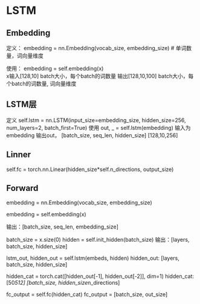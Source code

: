 # LSTM
## Embedding
定义： 
embedding = nn.Embedding(vocab_size, embedding_size) # 单词数量，词向量维度

使用：
embedding = self.embedding(x)  
x输入[128,10] batch大小，每个batch的词数量
输出[128,10,100] batch大小，每个batch的词数量, 词向量维度


## LSTM层
定义
self.lstm = nn.LSTM(input_size=embedding_size,
                            hidden_size=256,
                            num_layers=2,
                            batch_first=True)
使用
out, _ = self.lstm(embedding)
输入为embedding
输出out， [batch_size, seq_len, hidden_size]   [128,10,256]


## Linner

self.fc = torch.nn.Linear(hidden_size*self.n_directions, output_size) 

## Forward

embedding = nn.Embedding(vocab_size, embedding_size) 

embedding = self.embedding(x) 

输出：[batch_size, seq_len, embedding_size] 

batch_size = x.size(0)
hidden = self.init_hidden(batch_size)
输出：[layers, batch_size, hidden_size] 

lstm_out, hidden_out = self.lstm(embeds, hidden)
hidden_out: [layers, batch_size, hidden_size]

hidden_cat = torch.cat([hidden_out[-1], hidden_out[-2]], dim=1)
hidden_cat: [50*512]  [batch_size, hidden_size*n_directions]

fc_output = self.fc(hidden_cat)
fc_output = [batch_size, out_size]


